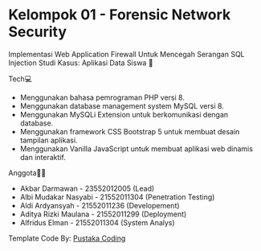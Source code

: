 # Kelompok 01 - Forensic Network Security

Implementasi Web Application Firewall Untuk Mencegah Serangan SQL Injection
Studi Kasus: Aplikasi Data Siswa 📌

Tech💻

- Menggunakan bahasa pemrograman PHP versi 8.
- Menggunakan database management system MySQL versi 8.
- Menggunakan MySQLi Extension untuk berkomunikasi dengan database.
- Menggunakan framework CSS Bootstrap 5 untuk membuat desain tampilan aplikasi.
- Menggunakan Vanilla JavaScript untuk membuat aplikasi web dinamis dan interaktif.

Anggota🙍‍♂️

- Akbar Darmawan - 23552012005 (Lead)
- Albi Mudakar Nasyabi - 21552011304 (Penetration Testing)
- Aldi Ardyansyah - 21552011236 (Developement)
- Aditya Rizki Maulana - 21552011299 (Deployment)
- Alfridus Elman - 21552011304 (System Analys)

Template Code By: [Pustaka Coding](https://github.com/pustakakoding/aplikasi-crud-php8-mysql8-bootstrap5-vanillajs)
